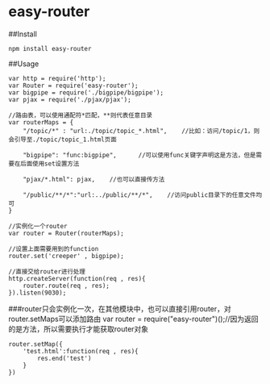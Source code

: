 # easy-router

##Install

    npm install easy-router

##Usage

    var http = require('http');
    var Router = require('easy-router');
    var bigpipe = require('./bigpipe/bigpipe');
    var pjax = require('./pjax/pjax');
    
    //路由表，可以使用通配符*匹配，**则代表任意目录
    var routerMaps = {
        "/topic/*" : "url:./topic/topic_*.html",    //比如：访问/topic/1，则会引导至./topic/topic_1.html页面
    
        "bigpipe": "func:bigpipe",      //可以使用func关键字声明这是方法，但是需要在后面使用set设置方法
        
        "pjax/*.html": pjax,    //也可以直接传方法
        
        "/public/**/*":"url:../public/**/*",    //访问public目录下的任意文件均可
    }
    
    //实例化一个router
    var router = Router(routerMaps);
    
    //设置上面需要用到的function
    router.set('creeper' , bigpipe);
    
    //直接交给router进行处理
    http.createServer(function(req , res){
        router.route(req , res);
    }).listen(9030);

###router只会实例化一次，在其他模块中，也可以直接引用router，对router.setMaps可以添加路由
    var router = require("easy-router")();//因为返回的是方法，所以需要执行才能获取router对象
    
    router.setMap({
        'test.html':function(req , res){
            res.end('test')
        }
    })
    
    
